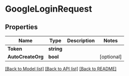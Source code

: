 # GoogleLoginRequest

## Properties

Name | Type | Description | Notes
------------ | ------------- | ------------- | -------------
**Token** | **string** |  | 
**AutoCreateOrg** | **bool** |  | [optional] 

[[Back to Model list]](../README.md#documentation-for-models) [[Back to API list]](../README.md#documentation-for-api-endpoints) [[Back to README]](../README.md)


